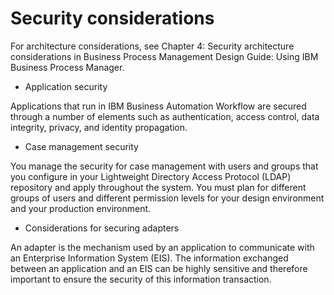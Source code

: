 # Security considerations

For architecture considerations, see Chapter 4: Security architecture
considerations in Business Process
Management Design Guide: Using IBM Business Process Manager.

- Application security

Applications that run in IBM Business Automation Workflow are secured through a number of elements such as authentication, access control, data integrity, privacy, and identity propagation.
- Case management security

You manage the security for case management with users and groups that you configure in your Lightweight Directory Access Protocol (LDAP) repository and apply throughout the system. You must plan for different groups of users and different permission levels for your design environment and your production environment.
- Considerations for securing adapters

An adapter is the mechanism used by an application to communicate with an Enterprise Information System (EIS). The information exchanged between an application and an EIS can be highly sensitive and therefore important to ensure the security of this information transaction.